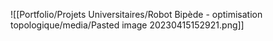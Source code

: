 ![[Portfolio/Projets Universitaires/Robot Bipède - optimisation topologique/media/Pasted image 20230415152921.png]]